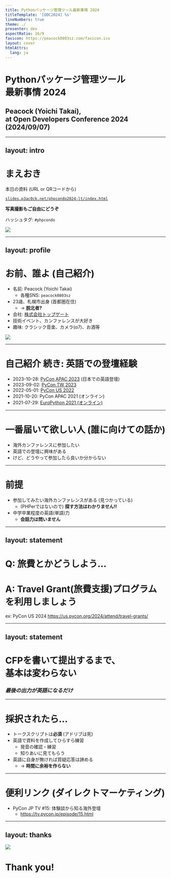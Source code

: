 ```yaml
---
title: Pythonパッケージ管理ツール最新事情 2024
titleTemplate: '[ODC2024] %s'
lineNumbers: true
theme: ./
presenter: dev
aspectRatio: 16/9
favicon: https://peacock0803sz.com/favicon.ico
layout: cover
htmlAttrs:
  lang: ja
---
```


# Pythonパッケージ管理ツール<br>最新事情 2024

## Peacock (Yoichi Takai), <br> at Open Developers Conference 2024 (2024/09/07)

---
layout: intro
---

# まえおき

<div class="head">
<div class="inner">

本日の資料 (URL or QRコードから)

</div>

[`slides.p3ac0ck.net/phpcondo2024-lt/index.html`](https://slides.p3ac0ck.net/phpcondo2024-lt/index.html)

</div>

<div class="box">
<div class="inner">

**写真撮影もご自由にどうぞ <twemoji-camera />**

ハッシュタグ: `#phpcondo`

</div>

<img src="/images/qrcode.svg" />
</div>

---
layout: profile
---

<div class="box">
<div class="inner">

# お前、誰よ (自己紹介)

- 名前: Peacock (Yoichi Takai)
    - 各種SNS: `peacock0803sz`
- 23歳、札幌市出身 (首都圏在住)
    - -> **脱北者?**
- 会社: [株式会社トップゲート](https://www.topgate.co.jp/)
- 技術イベント、カンファレンスが大好き
- 趣味: クラシック音楽、カメラ(α7)、お酒等

</div>
<img src="https://avatars.githubusercontent.com/u/33555487" />
</div>

---

# 自己紹介 続き: 英語での登壇経験

- 2023-10-28: [PyCon APAC 2023](https://2023-apac.pycon.jp/timetable?id=XEGZUD) (日本での英語登壇)
- 2023-09-02: [PyCon TW 2023](https://tw.pycon.org/2023/en-us/conference/talk/274)
- 2022-05-01: [PyCon US 2022](https://pycon-archive.python.org/2022/schedule/presentation/23/index.html)
- 2021-10-20: PyCon APAC 2021 (オンライン)
- 2021-07-29: [EuroPython 2021 (オンライン)](https://ep2021.europython.eu/talks/ASCmqFk-getting-started-with-statically-typed-programming-in-python-310/)

---

# 一番届いて欲しい人 (誰に向けての話か)

- 海外カンファレンスに参加したい
- 英語での登壇に興味がある
- けど、どうやって参加したら良いか分からない

---

# 前提

- 参加してみたい海外カンファレンスがある (見つかっている)
    - (PHPerではないので) **探す方法はわかりません!!**
- 中学卒業程度の英語(単語)力
    - **会話力は問いません**

---
layout: statement
---

# Q: 旅費とかどうしよう...

# A: Travel Grant(旅費支援)プログラムを利用しましょう

ex: PyCon US 2024 <https://us.pycon.org/2024/attend/travel-grants/>

---
layout: statement
---

# CFPを書いて提出するまで、<br>基本は変わらない

### *最後の出力が英語になるだけ*

---

# 採択されたら...

- トークスクリプトは**必須** (アドリブは死)
- 英語で資料を作成してひらすら練習
    - 発音の確認・練習
    - 知りあいに見てもらう
- 英語に自身が無ければ質疑応答は諦める
    - -> **時間に余裕を作らない**

---

# 便利リンク (ダイレクトマーケティング)

- PyCon JP TV #15: 体験談から知る海外登壇
    - <https://tv.pycon.jp/episode/15.html>
---
layout: thanks
---

<div class="box">
<img src="/images/qrcode.svg" />

# Thank you!

</div>
